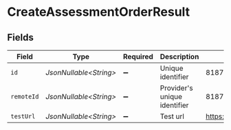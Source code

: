 # CreateAssessmentOrderResult


## Fields

| Field                                           | Type                                            | Required                                        | Description                                     | Example                                         |
| ----------------------------------------------- | ----------------------------------------------- | ----------------------------------------------- | ----------------------------------------------- | ----------------------------------------------- |
| `id`                                            | *JsonNullable\<String>*                         | :heavy_minus_sign:                              | Unique identifier                               | 8187e5da-dc77-475e-9949-af0f1fa4e4e3            |
| `remoteId`                                      | *JsonNullable\<String>*                         | :heavy_minus_sign:                              | Provider's unique identifier                    | 8187e5da-dc77-475e-9949-af0f1fa4e4e3            |
| `testUrl`                                       | *JsonNullable\<String>*                         | :heavy_minus_sign:                              | Test url                                        | https://exmaple.com/integrations/candidate/test |